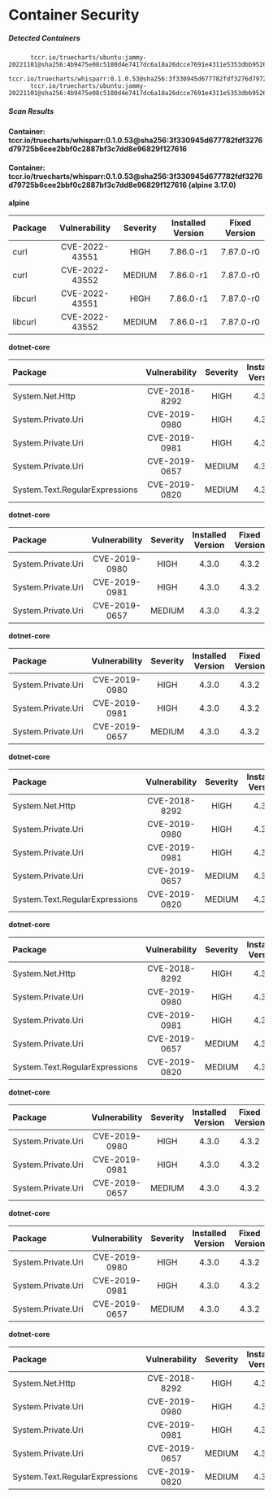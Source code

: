 # Container Security

##### Detected Containers

          tccr.io/truecharts/ubuntu:jammy-20221101@sha256:4b9475e08c5180d4e7417dc6a18a26dcce7691e4311e5353dbb952645c5ff43f
          tccr.io/truecharts/whisparr:0.1.0.53@sha256:3f330945d677782fdf3276d79725b6cee2bbf0c2887bf3c7dd8e96829f127616
          tccr.io/truecharts/ubuntu:jammy-20221101@sha256:4b9475e08c5180d4e7417dc6a18a26dcce7691e4311e5353dbb952645c5ff43f

##### Scan Results

**Container: tccr.io/truecharts/whisparr:0.1.0.53@sha256:3f330945d677782fdf3276d79725b6cee2bbf0c2887bf3c7dd8e96829f127616**

#### Container: tccr.io/truecharts/whisparr:0.1.0.53@sha256:3f330945d677782fdf3276d79725b6cee2bbf0c2887bf3c7dd8e96829f127616 (alpine 3.17.0)
    

**alpine**

      
| Package         |    Vulnerability   |   Severity  |  Installed Version | Fixed Version |
|:----------------|:------------------:|:-----------:|:------------------:|:-------------:|
| curl         |    CVE-2022-43551   |   HIGH  |  7.86.0-r1 | 7.87.0-r0 |
| curl         |    CVE-2022-43552   |   MEDIUM  |  7.86.0-r1 | 7.87.0-r0 |
| libcurl         |    CVE-2022-43551   |   HIGH  |  7.86.0-r1 | 7.87.0-r0 |
| libcurl         |    CVE-2022-43552   |   MEDIUM  |  7.86.0-r1 | 7.87.0-r0 |

**dotnet-core**

      
| Package         |    Vulnerability   |   Severity  |  Installed Version | Fixed Version |
|:----------------|:------------------:|:-----------:|:------------------:|:-------------:|
| System.Net.Http         |    CVE-2018-8292   |   HIGH  |  4.3.0 | 4.3.4 |
| System.Private.Uri         |    CVE-2019-0980   |   HIGH  |  4.3.0 | 4.3.2 |
| System.Private.Uri         |    CVE-2019-0981   |   HIGH  |  4.3.0 | 4.3.2 |
| System.Private.Uri         |    CVE-2019-0657   |   MEDIUM  |  4.3.0 | 4.3.2 |
| System.Text.RegularExpressions         |    CVE-2019-0820   |   MEDIUM  |  4.3.0 | 4.3.1 |

**dotnet-core**

      
| Package         |    Vulnerability   |   Severity  |  Installed Version | Fixed Version |
|:----------------|:------------------:|:-----------:|:------------------:|:-------------:|
| System.Private.Uri         |    CVE-2019-0980   |   HIGH  |  4.3.0 | 4.3.2 |
| System.Private.Uri         |    CVE-2019-0981   |   HIGH  |  4.3.0 | 4.3.2 |
| System.Private.Uri         |    CVE-2019-0657   |   MEDIUM  |  4.3.0 | 4.3.2 |

**dotnet-core**

      
| Package         |    Vulnerability   |   Severity  |  Installed Version | Fixed Version |
|:----------------|:------------------:|:-----------:|:------------------:|:-------------:|
| System.Private.Uri         |    CVE-2019-0980   |   HIGH  |  4.3.0 | 4.3.2 |
| System.Private.Uri         |    CVE-2019-0981   |   HIGH  |  4.3.0 | 4.3.2 |
| System.Private.Uri         |    CVE-2019-0657   |   MEDIUM  |  4.3.0 | 4.3.2 |

**dotnet-core**

      
| Package         |    Vulnerability   |   Severity  |  Installed Version | Fixed Version |
|:----------------|:------------------:|:-----------:|:------------------:|:-------------:|
| System.Net.Http         |    CVE-2018-8292   |   HIGH  |  4.3.0 | 4.3.4 |
| System.Private.Uri         |    CVE-2019-0980   |   HIGH  |  4.3.0 | 4.3.2 |
| System.Private.Uri         |    CVE-2019-0981   |   HIGH  |  4.3.0 | 4.3.2 |
| System.Private.Uri         |    CVE-2019-0657   |   MEDIUM  |  4.3.0 | 4.3.2 |
| System.Text.RegularExpressions         |    CVE-2019-0820   |   MEDIUM  |  4.3.0 | 4.3.1 |

**dotnet-core**

      
| Package         |    Vulnerability   |   Severity  |  Installed Version | Fixed Version |
|:----------------|:------------------:|:-----------:|:------------------:|:-------------:|
| System.Net.Http         |    CVE-2018-8292   |   HIGH  |  4.3.0 | 4.3.4 |
| System.Private.Uri         |    CVE-2019-0980   |   HIGH  |  4.3.0 | 4.3.2 |
| System.Private.Uri         |    CVE-2019-0981   |   HIGH  |  4.3.0 | 4.3.2 |
| System.Private.Uri         |    CVE-2019-0657   |   MEDIUM  |  4.3.0 | 4.3.2 |
| System.Text.RegularExpressions         |    CVE-2019-0820   |   MEDIUM  |  4.3.0 | 4.3.1 |

**dotnet-core**

      
| Package         |    Vulnerability   |   Severity  |  Installed Version | Fixed Version |
|:----------------|:------------------:|:-----------:|:------------------:|:-------------:|
| System.Private.Uri         |    CVE-2019-0980   |   HIGH  |  4.3.0 | 4.3.2 |
| System.Private.Uri         |    CVE-2019-0981   |   HIGH  |  4.3.0 | 4.3.2 |
| System.Private.Uri         |    CVE-2019-0657   |   MEDIUM  |  4.3.0 | 4.3.2 |

**dotnet-core**

      
| Package         |    Vulnerability   |   Severity  |  Installed Version | Fixed Version |
|:----------------|:------------------:|:-----------:|:------------------:|:-------------:|
| System.Private.Uri         |    CVE-2019-0980   |   HIGH  |  4.3.0 | 4.3.2 |
| System.Private.Uri         |    CVE-2019-0981   |   HIGH  |  4.3.0 | 4.3.2 |
| System.Private.Uri         |    CVE-2019-0657   |   MEDIUM  |  4.3.0 | 4.3.2 |

**dotnet-core**

      
| Package         |    Vulnerability   |   Severity  |  Installed Version | Fixed Version |
|:----------------|:------------------:|:-----------:|:------------------:|:-------------:|
| System.Net.Http         |    CVE-2018-8292   |   HIGH  |  4.3.0 | 4.3.4 |
| System.Private.Uri         |    CVE-2019-0980   |   HIGH  |  4.3.0 | 4.3.2 |
| System.Private.Uri         |    CVE-2019-0981   |   HIGH  |  4.3.0 | 4.3.2 |
| System.Private.Uri         |    CVE-2019-0657   |   MEDIUM  |  4.3.0 | 4.3.2 |
| System.Text.RegularExpressions         |    CVE-2019-0820   |   MEDIUM  |  4.3.0 | 4.3.1 |

